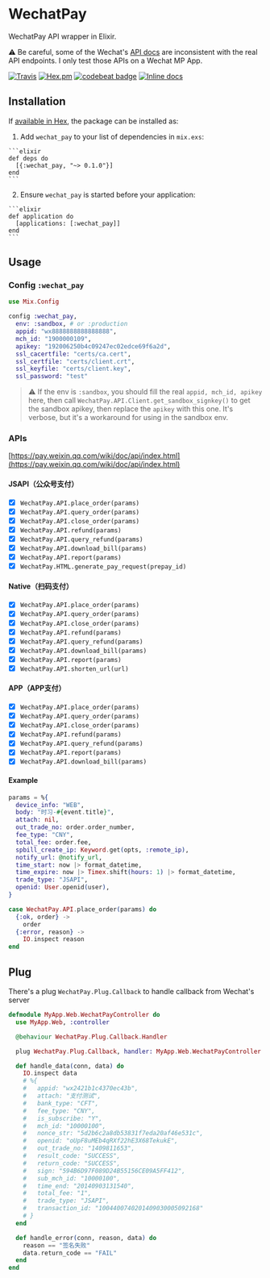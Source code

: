 # WechatPay

WechatPay API wrapper in Elixir.

:warning: Be careful, some of the Wechat's [API docs](https://pay.weixin.qq.com/wiki/doc/api/index.html) are inconsistent with the real API endpoints. I only test those APIs on a Wechat MP App.

[![Travis](https://img.shields.io/travis/linjunpop/wechat_pay.svg)](https://travis-ci.org/linjunpop/wechat_pay)
[![Hex.pm](https://img.shields.io/hexpm/v/wechat_pay.svg)](https://hex.pm/packages/wechat_pay)
[![codebeat badge](https://codebeat.co/badges/35908fb7-9d5b-4622-b75b-93b69aea416b)](https://codebeat.co/projects/github-com-linjunpop-wechat_pay-master)
[![Inline docs](http://inch-ci.org/github/linjunpop/wechat_pay.svg)](http://inch-ci.org/github/linjunpop/wechat_pay)

## Installation

If [available in Hex](https://hex.pm/docs/publish), the package can be installed as:

  1. Add `wechat_pay` to your list of dependencies in `mix.exs`:

    ```elixir
    def deps do
      [{:wechat_pay, "~> 0.1.0"}]
    end
    ```

  2. Ensure `wechat_pay` is started before your application:

    ```elixir
    def application do
      [applications: [:wechat_pay]]
    end
    ```

## Usage

### Config `:wechat_pay`

```elixir
use Mix.Config

config :wechat_pay,
  env: :sandbox, # or :production
  appid: "wx8888888888888888",
  mch_id: "1900000109",
  apikey: "192006250b4c09247ec02edce69f6a2d",
  ssl_cacertfile: "certs/ca.cert",
  ssl_certfile: "certs/client.crt",
  ssl_keyfile: "certs/client.key",
  ssl_password: "test"
```

> :warning:
> If the env is `:sandbox`,
> you should fill the real `appid, mch_id, apikey` here,
> then call `WechatPay.API.Client.get_sandbox_signkey()` to get the sandbox apikey,
> then replace the `apikey` with this one.
> It's verbose, but it's a workaround for using in the sandbox env.

### APIs

[https://pay.weixin.qq.com/wiki/doc/api/index.html](https://pay.weixin.qq.com/wiki/doc/api/index.html)

#### JSAPI（公众号支付）

- [x] `WechatPay.API.place_order(params)`
- [x] `WechatPay.API.query_order(params)`
- [x] `WechatPay.API.close_order(params)`
- [x] `WechatPay.API.refund(params)`
- [x] `WechatPay.API.query_refund(params)`
- [x] `WechatPay.API.download_bill(params)`
- [x] `WechatPay.API.report(params)`
- [x] `WechatPay.HTML.generate_pay_request(prepay_id)`

#### Native（扫码支付）

- [x] `WechatPay.API.place_order(params)`
- [x] `WechatPay.API.query_order(params)`
- [x] `WechatPay.API.close_order(params)`
- [x] `WechatPay.API.refund(params)`
- [x] `WechatPay.API.query_refund(params)`
- [x] `WechatPay.API.download_bill(params)`
- [x] `WechatPay.API.report(params)`
- [x] `WechatPay.API.shorten_url(url)`

#### APP（APP支付）

- [x] `WechatPay.API.place_order(params)`
- [x] `WechatPay.API.query_order(params)`
- [x] `WechatPay.API.close_order(params)`
- [x] `WechatPay.API.refund(params)`
- [x] `WechatPay.API.query_refund(params)`
- [x] `WechatPay.API.report(params)`
- [x] `WechatPay.API.download_bill(params)`

#### Example

```elixir
params = %{
  device_info: "WEB",
  body: "时习-#{event.title}",
  attach: nil,
  out_trade_no: order.order_number,
  fee_type: "CNY",
  total_fee: order.fee,
  spbill_create_ip: Keyword.get(opts, :remote_ip),
  notify_url: @notify_url,
  time_start: now |> format_datetime,
  time_expire: now |> Timex.shift(hours: 1) |> format_datetime,
  trade_type: "JSAPI",
  openid: User.openid(user),
}

case WechatPay.API.place_order(params) do
  {:ok, order} ->
    order
  {:error, reason} ->
    IO.inspect reason
end
```

## Plug

There's a plug `WechatPay.Plug.Callback` to handle callback from Wechat's server

```elixir
defmodule MyApp.Web.WechatPayController do
  use MyApp.Web, :controller

  @behaviour WechatPay.Plug.Callback.Handler

  plug WechatPay.Plug.Callback, handler: MyApp.Web.WechatPayController

  def handle_data(conn, data) do
    IO.inspect data
    # %{
    #   appid: "wx2421b1c4370ec43b",
    #   attach: "支付测试",
    #   bank_type: "CFT",
    #   fee_type: "CNY",
    #   is_subscribe: "Y",
    #   mch_id: "10000100",
    #   nonce_str: "5d2b6c2a8db53831f7eda20af46e531c",
    #   openid: "oUpF8uMEb4qRXf22hE3X68TekukE",
    #   out_trade_no: "1409811653",
    #   result_code: "SUCCESS",
    #   return_code: "SUCCESS",
    #   sign: "594B6D97F089D24B55156CE09A5FF412",
    #   sub_mch_id: "10000100",
    #   time_end: "20140903131540",
    #   total_fee: "1",
    #   trade_type: "JSAPI",
    #   transaction_id: "1004400740201409030005092168"
    # }
  end

  def handle_error(conn, reason, data) do
    reason == "签名失败"
    data.return_code == "FAIL"
  end
end
```


